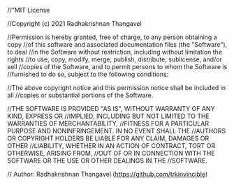 //"MIT License

//Copyright (c) 2021 Radhakrishnan Thangavel

//Permission is hereby granted, free of charge, to any person obtaining a copy
//of this software and associated documentation files (the "Software"), to deal
//in the Software without restriction, including without limitation the rights
//to use, copy, modify, merge, publish, distribute, sublicense, and/or sell
//copies of the Software, and to permit persons to whom the Software is
//furnished to do so, subject to the following conditions:

//The above copyright notice and this permission notice shall be included in all
//copies or substantial portions of the Software.

//THE SOFTWARE IS PROVIDED "AS IS", WITHOUT WARRANTY OF ANY KIND, EXPRESS OR
//IMPLIED, INCLUDING BUT NOT LIMITED TO THE WARRANTIES OF MERCHANTABILITY,
//FITNESS FOR A PARTICULAR PURPOSE AND NONINFRINGEMENT. IN NO EVENT SHALL THE
//AUTHORS OR COPYRIGHT HOLDERS BE LIABLE FOR ANY CLAIM, DAMAGES OR OTHER
//LIABILITY, WHETHER IN AN ACTION OF CONTRACT, TORT OR OTHERWISE, ARISING FROM,
//OUT OF OR IN CONNECTION WITH THE SOFTWARE OR THE USE OR OTHER DEALINGS IN THE
//SOFTWARE.

// Author: Radhakrishnan Thangavel (https://github.com/trkinvincible)

